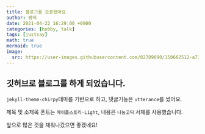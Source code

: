 ```yaml
---
title: 블로그를 오픈했어요
author: 펭덕
date: 2021-04-22 16:29:00 +0900
categories: [hobby, talk]
tags: [justsay]
math: true
mermaid: true
image:
  src: https://user-images.githubusercontent.com/82709090/150662512-a73dd8b8-0913-434d-bc83-647d0fee1f67.png
---
```


## 깃허브로 블로그를 하게 되었습니다.

`jekyll-theme-chirpy`테마를 기반으로 하고, 댓글기능은 `utterance`를 썼어요.

제목 및 소제목 폰트는 `메이플스토리-Light`, 내용은 `나눔고딕` 서체를 사용했습니다.

앞으로 많은 것을 채워나갔으면 좋겠네요!
